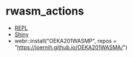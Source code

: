 # rwasm_actions

- [REPL](https://webr.r-wasm.org/latest/)
- [Shiny](https://shinylive.io/r/examples/)
- webr::install("OEKA201WASMP", repos = "https://joernih.github.io/OEKA201WASMA/")


